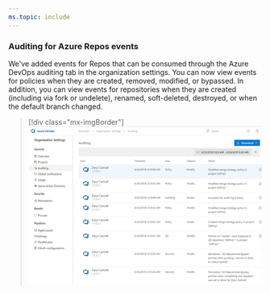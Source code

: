 ```yaml
---
ms.topic: include
---
```


### Auditing for Azure Repos events 

We've added events for Repos that can be consumed through the Azure DevOps auditing tab in the organization settings. You can now view events for policies when they are created, removed, modified, or bypassed. In addition, you can view events for repositories when they are created (including via fork or undelete), renamed, soft-deleted, destroyed, or when the default branch changed.

> [!div class="mx-imgBorder"]
> ![Badge](../../_img/154_09.png "Auditing for Azure Repos events")
